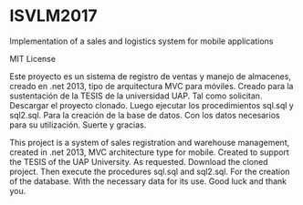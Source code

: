 # ISVLM2017
Implementation of a sales and logistics system for mobile applications

MIT License

Este proyecto es un sistema de registro de ventas y manejo de almacenes, creado en .net 2013, tipo de arquitectura MVC para móviles. Creado para la sustentación de la TESIS de la universidad UAP. Tal como solicitan.
Descargar el proyecto clonado.
Luego ejecutar los procedimientos sql.sql y sql2.sql. Para la creación de la base de datos. Con los datos necesarios para su utilización.
Suerte y gracias.

This project is a system of sales registration and warehouse management, created in .net 2013, MVC architecture type for mobile. Created to support the TESIS of the UAP University. As requested.
Download the cloned project.
Then execute the procedures sql.sql and sql2.sql. For the creation of the database. With the necessary data for its use.
Good luck and thank you.


